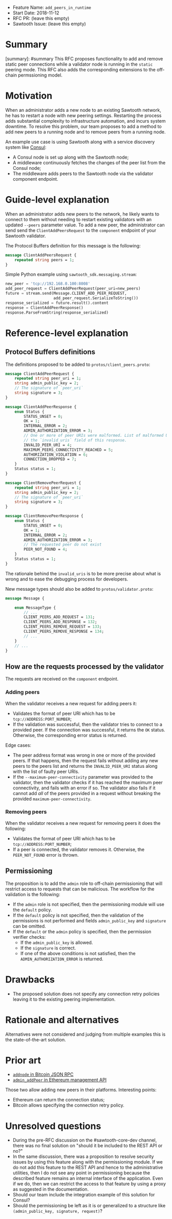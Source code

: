 - Feature Name: `add_peers_in_runtime`
- Start Date: 2018-11-12
- RFC PR: (leave this empty)
- Sawtooth Issue: (leave this empty)

# Summary
[summary]: #summary This RFC proposes functionality to add and remove static
peer connections while a validator node is running in the `static` peering mode.
This RFC also adds the corresponding extensions to the off-chain permssioning
model.

# Motivation
[motivation]: #motivation

When an administrator adds a new node to an existing Sawtooth network, he has to
restart a node with new peering settings. Restarting the process adds
substantial complexity to infrastructure automation, and incurs system downtime.
To resolve this problem, our team proposes to add a method to add new peers to a
running node and to remove peers from a running node.

An example use case is using Sawtooth along with a service discovery system like
[Consul](https://www.consul.io):

- A Consul node is set up along with the Sawtooth node;
- A middleware continuously fetches the changes of the peer list from the Consul
  node;
- The middleware adds peers to the Sawtooth node via the validator component
  endpoint.

# Guide-level explanation
[guide-level-explanation]: #guide-level-explanation

When an administrator adds new peers to the network, he likely wants to connect
to them without needing to restart existing validators with an updated `--peers`
parameter value. To add a new peer, the administrator can send send the
`ClientAddPeersRequest` to the `component` endpoint of your Sawtooth validator.

The Protocol Buffers definition for this message is the following:

```protobuf
message ClientAddPeersRequest {
    repeated string peers = 1;
}
```

Simple Python example using `sawtooth_sdk.messaging.stream`:

```python
new_peer = 'tcp://192.168.0.100:8008'
add_peer_request = ClientAddPeerRequest(peer_uri=new_peers)
future = stream.send(Message.CLIENT_ADD_PEER_REQUEST,
                     add_peer_request.SerializeToString())
response_serialized = future.result().content
response = ClientAddPeerResponse()
response.ParseFromString(response_serialized)
```

# Reference-level explanation
[reference-level-explanation]: #reference-level-explanation

## Protocol Buffers definitions
[protobuf]: #protobuf

The definitions proposed to be added to `protos/client_peers.proto`:

```protobuf
message ClientAddPeerRequest {
    repeated string peer_uri = 1;
    string admin_public_key = 2;
    // The signature of `peer_uri`
    string signature = 3;
}

message ClientAddPeerResponse {
    enum Status {
        STATUS_UNSET = 0;
        OK = 1;
        INTERNAL_ERROR = 2;
        ADMIN_AUTHORIZATION_ERROR = 3;
        // One or more of peer URIs were malformed. List of malformed URIs is in
        // the `invalid_uris` field of this response.
        INVALID_PEER_URI = 4;
        MAXIMUM_PEERS_CONNECTIVITY_REACHED = 5;
        AUTHORIZATION_VIOLATION = 6;
        CONNECTION_DROPPED = 7;
    }
    Status status = 1;
}

message ClientRemovePeerRequest {
    repeated string peer_uri = 1;
    string admin_public_key = 2;
    // The signature of `peer_uri`
    string signature = 3;
}

message ClientRemovePeerResponse {
    enum Status {
        STATUS_UNSET = 0;
        OK = 1;
        INTERNAL_ERROR = 2;
        ADMIN_AUTHORIZATION_ERROR = 3;
        // The requested peer do not exist
        PEER_NOT_FOUND = 4;
    }
    Status status = 1;
}
```

The rationale behind the `invalid_uris` is to be more precise about what is
wrong and to ease the debugging process for developers.

New message types should also be added to `protos/validator.proto`:

```protobuf
message Message {

    enum MessageType {
        // ...
        CLIENT_PEERS_ADD_REQUEST = 131;
        CLIENT_PEERS_ADD_RESPONSE = 132;
        CLIENT_PEERS_REMOVE_REQUEST = 133;
        CLIENT_PEERS_REMOVE_RESPONSE = 134;
        // ...
    }
    // ...
}
```

## How are the requests processed by the validator
[request-processing]: #request-processing

The requests are received on the `component` endpoint.

### Adding peers

When the validator receives a new request for adding peers it:

- Validates the format of peer URI which has to be `tcp://ADDRESS:PORT_NUMBER`;
- If the validation was successful, then the validator tries to connect to a
  provided peer. If the connection was successful, it returns the `OK` status.
  Otherwise, the corresponding error status is returned.

Edge cases:

- The peer address format was wrong in one or more of the provided peers. If
  that happens, then the request fails without adding any new peers to the peers
  list and returns the `INVALID_PEER_URI` status along with the list of faulty
  peer URIs.
- If the `--maximum-peer-connectivity` parameter was provided to the validator,
  then the validator checks if it has reached the maximum peer connectivity, and
  fails with an error if so. The validator also fails if it cannot add _all_ of
  the peers provided in a request without breaking the provided
  `maximum-peer-connectivity`.

### Removing peers

When the validator receives a new request for removing peers it does the
following:

- Validates the format of peer URI which has to be `tcp://ADDRESS:PORT_NUMBER`;
- If a peer is connected, the validator removes it. Otherwise, the
  `PEER_NOT_FOUND` error is thrown.

## Permissioning

The proposition is to add the `admin` role to off-chain permissioning that will
restrict access to requests that can be malicious. The workflow for the
validation is the following:

- If the `admin` role is not specified, then the permissioning module will use
  the `default` policy.
- If the `default` policy is not specified, then the validation of the
  permissions is not performed and fields `admin_public_key` and `signature` can
  be omitted.
- If the `default` or the `admin` policy is specified, then the permission
  verifier checks:
  - If the `admin_public_key` is allowed.
  - If the `signature` is correct.
  - If one of the above conditions is not satisfied, then the
    `ADMIN_AUTHORIZATION_ERROR` is returned.

# Drawbacks
[drawbacks]: #drawbacks

- The proposed solution does not specify any connection retry policies leaving
  it to the existing peering implementation.

# Rationale and alternatives
[alternatives]: #alternatives

Alternatives were not considered and judging from multiple examples this is the
state-of-the-art solution.

# Prior art
[prior-art]: #prior-art

- [`addnode` in Bitcoin JSON RPC][btcrpc]
- [`admin_addPeer` in Ethereum management API][ethrpc]

Those two allow adding new peers in their platforms. Interesting points:

- Ethereum can return the connection status;
- Bitcoin allows specifying the connection retry policy.

# Unresolved questions
[unresolved]: #unresolved-questions

- During the pre-RFC discussion on the #sawtooth-core-dev channel, there was no
  final solution on "should it be included to the REST API or no?"
- In the same discussion, there was a proposition to resolve security issues by
  using this feature along with the permissioning module. If we do not add this
  feature to the REST API and hence to the administrative utilities, then I do
  not see any point in permissioning because the described feature remains an
  internal interface of the application. Even if we do, then we can restrict the
  access to that feature by using a proxy as suggested in the documentation.
- Should our team include the integration example of this solution for Consul?
- Should the permissioning be left as it is or generalized to a structure like
  `(admin_public_key, signature, request)`?

[btcrpc]: https://bitcoincore.org/en/doc/0.16.0/rpc/network/addnode/
[ethrpc]: https://github.com/ethereum/go-ethereum/wiki/Management-APIs#admin_addpeer
